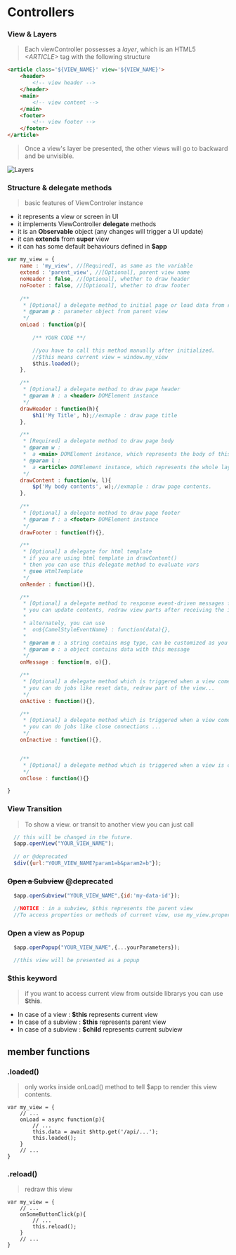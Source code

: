 # Controllers


### View & Layers
> Each viewController possesses a _layer_, which is an HTML5 _\<ARTICLE\>_ tag with the following structure

```HTML
<article class='${VIEW_NAME}' view='${VIEW_NAME}'> 
    <header>
        <!-- view header -->
    </header>
    <main>
        <!-- view content -->
    </main>
    <footer>
        <!-- view footer -->
    </footer>
</article>
```

> Once a view's layer be presented, the other views will go to backward and be unvisible.<BR>
	
![Layers](https://s3-ap-northeast-1.amazonaws.com/evolany/frameworks/layers.png)

### Structure & delegate methods

> basic features of ViewControler instance
* it represents a view or screen in UI
* it implements ViewController **delegate** methods
* it is an **Observable** object (any changes will trigger a UI update)
* it can **extends** from **super** view
* it can has some default behaviours defined in **$app**

```Javascript
var my_view = {
    name : 'my_view', //[Required], as same as the variable
    extend : 'parent_view', //[Optional], parent view name
    noHeader : false, //[Optional], whether to draw header
    noFooter : false, //[Optional], whether to draw footer
    
    /**
     * [Optional] a delegate method to initial page or load data from remote API
     * @param p : parameter object from parent view
     */
    onLoad : function(p){
        
        /** YOUR CODE **/

        //you have to call this method manually after initialized.
        //$this means current view = window.my_view
        $this.loaded(); 
    },

    /**
     * [Optional] a delegate method to draw page header
     * @param h : a <header> DOMElement instance
     */
    drawHeader : function(h){
        $h1('My Title', h);//exmaple : draw page title
    },

    /**
     * [Required] a delegate method to draw page body
     * @param w : 
     *  a <main> DOMElement instance, which represents the body of this view.
     * @param l : 
     *  a <article> DOMElement instance, which represents the whole layer of this view.
     */
    drawContent : function(w, l){
        $p('My body contents', w);//exmaple : draw page contents.
    },
    
    /**
     * [Optional] a delegate method to draw page footer
     * @param f : a <footer> DOMElement instance
     */
    drawFooter : function(f){},

    /**
     * [Optional] a delegate for html template
     * if you are using html template in drawContent()
     * then you can use this delegate method to evaluate vars
     * @see HtmlTemplate
     */ 
    onRender : function(){},

    /**
     * [Optional] a delegate method to response event-driven messages from the framework or the other views.
     * you can update contents, redraw view parts after receiving the indications.
     * 
     * alternately, you can use 
     *  on${CamelStyleEventName} : function(data){},
     * 
     * @param m : a string contains msg type, can be customized as you wish
     * @param o : a object contains data with this message
     */
    onMessage : function(m, o){},

    /**
     * [Optional] a delegate method which is triggered when a view comes to front.
     * you can do jobs like reset data, redraw part of the view...
     */
    onActive : function(){},

    /**
     * [Optional] a delegate method which is triggered when a view comes backward.
     * you can do jobs like close connections ...
     */
    onInactive : function(){},


    /**
     * [Optional] a delegate method which is triggered when a view is closing
     */
    onClose : function(){}

}
```

### View Transition

> To show a view. or transit to another view you can just call

```javascript
  // this will be changed in the future.
  $app.openView("YOUR_VIEW_NAME"); 
  
  // or @deprecated
  $div({url:"YOUR_VIEW_NAME?param1=b&param2=b"});

```

### ~~Open a Subview~~ **@deprecated**

```Javascript
  $app.openSubview("YOUR_VIEW_NAME",{id:'my-data-id'});

  //NOTICE : in a subview, $this represents the parent view
  //To access properties or methods of current view, use my_view.propertyName instead.
```

### Open a view as Popup

```Javascript
  $app.openPopup("YOUR_VIEW_NAME",{...yourParameters});

  //this view will be presented as a popup
```

### **$this** keyword

> if you want to access current view from outside librarys
> you can use **$this**.
* In case of a view  : **$this** represents current view
* In case of a subview  : **$this** represents parent view
* In case of a subview  : **$child** represents current subview

## member functions

### .loaded()

> only works inside onLoad() method
> to tell $app to render this view contents.

```
var my_view = {
    // ...
    onLoad = async function(p){
        // ...
        this.data = await $http.get('/api/...');
        this.loaded();
    }
    // ...
}

```


### .reload()
> redraw this view

```
var my_view = {
    // ...
    onSomeButtonClick(p){
        // ...
        this.reload();
    }
    // ...
}
```

